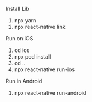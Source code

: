 Install Lib
1. npx yarn
2. npx react-native link

Run on iOS
1. cd ios
2. npx pod install
3. cd ..
4. npx react-native run-ios

Run in Android
1. npx react-native run-android